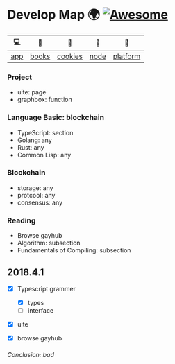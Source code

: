 # Develop Map 🌍  [![Awesome](https://cdn.rawgit.com/sindresorhus/awesome/d7305f38d29fed78fa85652e3a63e154dd8e8829/media/badge.svg)](https://github.com/sindresorhus/awesome)

| 💻             | 📄                 | 🍩                    | 🎯              | 🌈                   |
| -------------- | ------------------ | --------------------- | --------------- | -------------------- |
| [app](/app.md) | [books](/books.md) | [cookies](cookies.md) | [node](node.md) | [platform](platform) |

### Project  
+ uite: page
+ graphbox: function

### Language Basic: blockchain  
+ TypeScript: section
+ Golang: any
+ Rust: any
+ Common Lisp: any

### Blockchain  
+ storage: any
+ protcool: any
+ consensus: any

### Reading  
+ Browse gayhub
+ Algorithm: subsection
+ Fundamentals of Compiling: subsection

## 2018.4.1  
+ [x] Typescript grammer 
    + [x] types
    + [ ] interface
+ [x] uite 
+ [x] browse gayhub



###### Conclusion: bad
